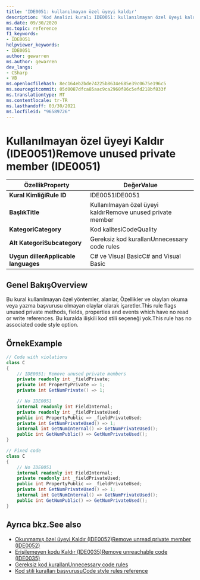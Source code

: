 ```yaml
---
title: 'IDE0051: kullanılmayan özel üyeyi kaldır'
description: 'Kod Analizi kuralı IDE0051: kullanılmayan özel üyeyi kaldırma hakkında bilgi edinin'
ms.date: 09/30/2020
ms.topic: reference
f1_keywords:
- IDE0051
helpviewer_keywords:
- IDE0051
author: gewarren
ms.author: gewarren
dev_langs:
- CSharp
- VB
ms.openlocfilehash: 8ec164eb2bde74225b8634e685e39c0675e196c5
ms.sourcegitcommit: 05d0087dfca85aac9ca2960f86c5efd218bf833f
ms.translationtype: MT
ms.contentlocale: tr-TR
ms.lasthandoff: 03/30/2021
ms.locfileid: "96589726"
---
```

# <a name="remove-unused-private-member-ide0051"></a><span data-ttu-id="ab7dc-103">Kullanılmayan özel üyeyi Kaldır (IDE0051)</span><span class="sxs-lookup"><span data-stu-id="ab7dc-103">Remove unused private member (IDE0051)</span></span>

|<span data-ttu-id="ab7dc-104">Özellik</span><span class="sxs-lookup"><span data-stu-id="ab7dc-104">Property</span></span>|<span data-ttu-id="ab7dc-105">Değer</span><span class="sxs-lookup"><span data-stu-id="ab7dc-105">Value</span></span>|
|-|-|
| <span data-ttu-id="ab7dc-106">**Kural Kimliği**</span><span class="sxs-lookup"><span data-stu-id="ab7dc-106">**Rule ID**</span></span> | <span data-ttu-id="ab7dc-107">IDE0051</span><span class="sxs-lookup"><span data-stu-id="ab7dc-107">IDE0051</span></span> |
| <span data-ttu-id="ab7dc-108">**Başlık**</span><span class="sxs-lookup"><span data-stu-id="ab7dc-108">**Title**</span></span> | <span data-ttu-id="ab7dc-109">Kullanılmayan özel üyeyi kaldır</span><span class="sxs-lookup"><span data-stu-id="ab7dc-109">Remove unused private member</span></span> |
| <span data-ttu-id="ab7dc-110">**Kategori**</span><span class="sxs-lookup"><span data-stu-id="ab7dc-110">**Category**</span></span> | <span data-ttu-id="ab7dc-111">Kod kalitesi</span><span class="sxs-lookup"><span data-stu-id="ab7dc-111">CodeQuality</span></span> |
| <span data-ttu-id="ab7dc-112">**Alt Kategori**</span><span class="sxs-lookup"><span data-stu-id="ab7dc-112">**Subcategory**</span></span> | <span data-ttu-id="ab7dc-113">Gereksiz kod kuralları</span><span class="sxs-lookup"><span data-stu-id="ab7dc-113">Unnecessary code rules</span></span> |
| <span data-ttu-id="ab7dc-114">**Uygun diller**</span><span class="sxs-lookup"><span data-stu-id="ab7dc-114">**Applicable languages**</span></span> | <span data-ttu-id="ab7dc-115">C# ve Visual Basic</span><span class="sxs-lookup"><span data-stu-id="ab7dc-115">C# and Visual Basic</span></span> |

## <a name="overview"></a><span data-ttu-id="ab7dc-116">Genel Bakış</span><span class="sxs-lookup"><span data-stu-id="ab7dc-116">Overview</span></span>

<span data-ttu-id="ab7dc-117">Bu kural kullanılmayan özel yöntemler, alanlar, Özellikler ve olayları okuma veya yazma başvurusu olmayan olaylar olarak işaretler.</span><span class="sxs-lookup"><span data-stu-id="ab7dc-117">This rule flags unused private methods, fields, properties and events which have no read or write references.</span></span> <span data-ttu-id="ab7dc-118">Bu kuralda ilişkili kod stili seçeneği yok.</span><span class="sxs-lookup"><span data-stu-id="ab7dc-118">This rule has no associated code style option.</span></span>

## <a name="example"></a><span data-ttu-id="ab7dc-119">Örnek</span><span class="sxs-lookup"><span data-stu-id="ab7dc-119">Example</span></span>

```csharp
// Code with violations
class C
{
    // IDE0051: Remove unused private members
    private readonly int _fieldPrivate;
    private int PropertyPrivate => 1;
    private int GetNumPrivate() => 1;

    // No IDE0051
    internal readonly int FieldInternal;
    private readonly int _fieldPrivateUsed;
    public int PropertyPublic => _fieldPrivateUsed;
    private int GetNumPrivateUsed() => 1;
    internal int GetNumInternal() => GetNumPrivateUsed();
    public int GetNumPublic() => GetNumPrivateUsed();
}

// Fixed code
class C
{
    // No IDE0051
    internal readonly int FieldInternal;
    private readonly int _fieldPrivateUsed;
    public int PropertyPublic => _fieldPrivateUsed;
    private int GetNumPrivateUsed() => 1;
    internal int GetNumInternal() => GetNumPrivateUsed();
    public int GetNumPublic() => GetNumPrivateUsed();
}
```

## <a name="see-also"></a><span data-ttu-id="ab7dc-120">Ayrıca bkz.</span><span class="sxs-lookup"><span data-stu-id="ab7dc-120">See also</span></span>

- [<span data-ttu-id="ab7dc-121">Okunmamış özel üyeyi Kaldır (IDE0052)</span><span class="sxs-lookup"><span data-stu-id="ab7dc-121">Remove unread private member (IDE0052)</span></span>](ide0052.md)
- [<span data-ttu-id="ab7dc-122">Erişilemeyen kodu Kaldır (IDE0035)</span><span class="sxs-lookup"><span data-stu-id="ab7dc-122">Remove unreachable code (IDE0035)</span></span>](ide0035.md)
- [<span data-ttu-id="ab7dc-123">Gereksiz kod kuralları</span><span class="sxs-lookup"><span data-stu-id="ab7dc-123">Unnecessary code rules</span></span>](unnecessary-code-rules.md)
- [<span data-ttu-id="ab7dc-124">Kod stili kuralları başvurusu</span><span class="sxs-lookup"><span data-stu-id="ab7dc-124">Code style rules reference</span></span>](index.md)
